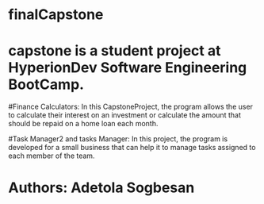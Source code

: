 # finalCapstone

# capstone is a student project at HyperionDev Software Engineering BootCamp.

#Finance Calculators: In this CapstoneProject, the program allows the user to calculate their
interest on an investment or calculate the amount that should be repaid on a home loan each month.

#Task Manager2 and tasks Manager: In this project, the program is developed for a small business that can help it 
to manage tasks assigned to each member of the team.

# Authors: Adetola Sogbesan
